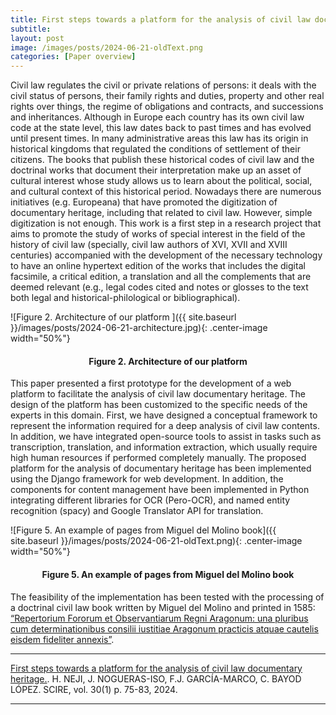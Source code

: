 ```yaml
---
title: First steps towards a platform for the analysis of civil law documentary heritage 
subtitle:
layout: post
image: /images/posts/2024-06-21-oldText.png
categories: [Paper overview]
---
```


Civil law regulates the civil or private relations of persons: it deals with the civil status of persons, their family rights and duties, property and other real rights over things, the regime of obligations and contracts, and successions and inheritances. Although in Europe each country has its own civil law code at the state level, this law dates back to past times and has evolved until present times. In many administrative areas this law has its origin in historical kingdoms that regulated the conditions of settlement of their citizens. The books that publish these historical codes of civil law and the doctrinal works that document their interpretation make up an asset of cultural interest whose study allows us to learn about the political, social, and cultural context of this historical period. Nowadays there are numerous initiatives (e.g. Europeana) that have promoted the digitization of documentary heritage, including that related to civil law. However, simple digitization is not enough. This work is a first step in a research project that aims to promote the study of works of special interest in the field of the history of civil law (specially, civil law authors of XVI, XVII and XVIII centuries) accompanied with the development of the necessary technology to have an online hypertext edition of the works that includes the digital facsimile, a critical edition, a translation and all the complements that are deemed relevant (e.g., legal codes cited and notes or glosses to the text both legal and historical-philological or bibliographical).


![Figure 2. Architecture of our platform ]({{ site.baseurl }}/images/posts/2024-06-21-architecture.jpg){: .center-image width="50%"}
<h4><center><b>Figure 2. Architecture of our platform</b></center></h4>

This paper  presented a first prototype for the development of a web platform to facilitate the analysis of civil law documentary heritage. The design of the platform has been customized to the specific needs of the experts in this domain. First, we have designed a conceptual framework to represent the information required for a deep analysis of civil law contents. In addition, we have integrated open-source tools to assist in tasks such as transcription, translation, and information extraction, which usually require high human resources if performed completely manually. The proposed platform for the analysis of documentary heritage has been implemented using the Django framework for web development. In addition, the components for content management have been implemented in Python integrating different libraries for OCR (Pero-OCR), and named entity recognition (spacy)  and Google Translator API for translation. 

![Figure 5. An example of pages from Miguel del Molino book]({{ site.baseurl }}/images/posts/2024-06-21-oldText.png){: .center-image width="50%"}
<h4><center><b>Figure 5. An example of pages from Miguel del Molino book</b></center></h4>

The feasibility of the implementation has been tested with the processing of a doctrinal civil law book written by Miguel del Molino and printed in 1585: [“Repertorium Fororum et Observantiarum Regni Aragonum: una pluribus cum determinationibus consilii iustitiae Aragonum practicis atquae cautelis eisdem fideliter annexis”](https://derechoaragones.aragon.es/es/consulta/registro.do?id=600036). 



---
[First steps towards a platform for the analysis of civil law documentary heritage.](https://doi.org/10.54886/scire.v30i1.5018). H. NEJI, J. NOGUERAS-ISO, F.J. GARCÍA-MARCO, C. BAYOD LÓPEZ. SCIRE, vol. 30(1) p. 75-83, 2024.


---
